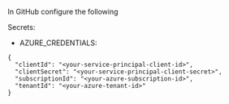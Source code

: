 In GitHub configure the following

Secrets:
- AZURE_CREDENTIALS: 
```hcl
{
  "clientId": "<your-service-principal-client-id>",
  "clientSecret": "<your-service-principal-client-secret>",
  "subscriptionId": "<your-azure-subscription-id>",
  "tenantId": "<your-azure-tenant-id>"
}
```